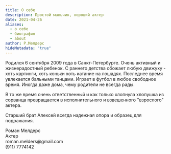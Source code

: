 ```yaml
---
title: О себе
description: Простой мальчик, хороший актер
date: 2021-04-26
aliases:
  - о себе
  - биография
  - about
author: Р.Мелдерс
hideMetadata: "true"
---
```

Родился 6 сентября 2009 года в Санкт-Петербурге.
Очень активный и жизнерадостный ребенок. С раннего детства обожает любую движуху - хоть картинги, хоть коньки хоть катание на лошадях. Последнее время увлекается бальными танцами.
Играет в футбол в любое свободное время. Иногда даже дома, чему родители не всегда рады.

В то же время очень ответственный и как только хлопнула хлопушка из сорванца превращается в исполнительного и взвешенного "взрослого" актера.

Старший брат Алексей всегда надежная опора и образец для подражания.

<div class="shadow-lg leading-normal self-end bg-white w-64 rounded-lg relative" style="width: 26.1782rem;">
  <div class="hidden p-6" style="display: flex;">
    <img src="/images/avatar1.jpg" alt="" class="h-24 w-24 block mr-6 rounded-full"> 
    <div class="text-gray-800 text-left">
      <div class="text-xl font-normal text-gray-800">
        <div class="inline-block relative">Роман Мелдерс</div>
      </div>
      <div>
        <div class="inline-block relative text-purple-500">Актер</div>
      </div>
      <div>
        <div class="inline-block relative text-gray-600">roman.melders@gmail.com</div>
      </div>
      <div>
        <div class="inline-block relative text-gray-600">(911) 7774142 </div>
      </div>
    </div>
  </div>
</div>